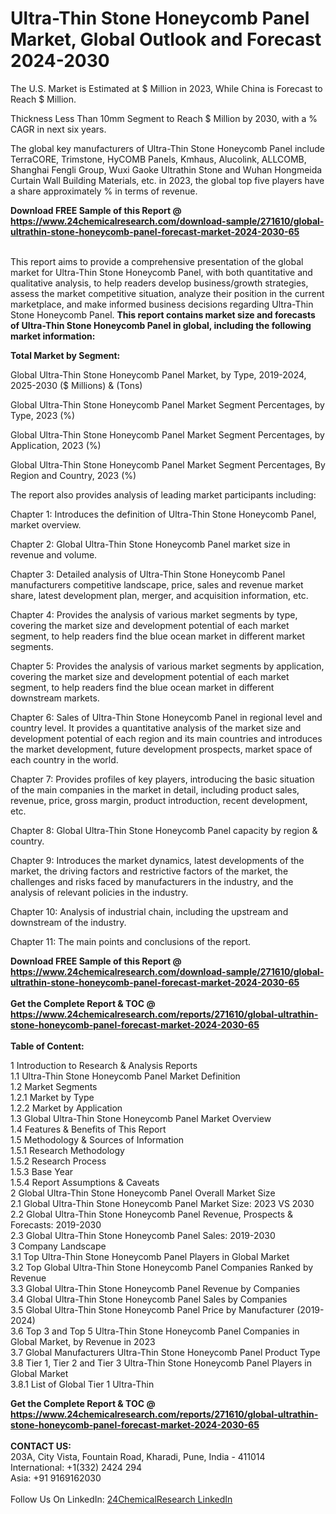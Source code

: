 <h1>Ultra-Thin Stone Honeycomb Panel Market, Global Outlook and Forecast 2024-2030</h1><p>
The U.S. Market is Estimated at $ Million in 2023, While China is Forecast to Reach $ Million.</p><p>
Thickness Less Than 10mm Segment to Reach $ Million by 2030, with a % CAGR in next six years.</p><p>
The global key manufacturers of Ultra-Thin Stone Honeycomb Panel include TerraCORE, Trimstone, HyCOMB Panels, Kmhaus, Alucolink, ALLCOMB, Shanghai Fengli Group, Wuxi Gaoke Ultrathin Stone and Wuhan Hongmeida Curtain Wall Building Materials, etc. in 2023, the global top five players have a share approximately % in terms of revenue.</p><div><b>Download FREE Sample of this Report @ 
            <a href="https://www.24chemicalresearch.com/download-sample/271610/global-ultrathin-stone-honeycomb-panel-forecast-market-2024-2030-65">
            https://www.24chemicalresearch.com/download-sample/271610/global-ultrathin-stone-honeycomb-panel-forecast-market-2024-2030-65</a></b></div><br><p>
This report aims to provide a comprehensive presentation of the global market for Ultra-Thin Stone Honeycomb Panel, with both quantitative and qualitative analysis, to help readers develop business/growth strategies, assess the market competitive situation, analyze their position in the current marketplace, and make informed business decisions regarding Ultra-Thin Stone Honeycomb Panel. <strong>This report contains market size and forecasts of Ultra-Thin Stone Honeycomb Panel in global, including the following market information:</strong>
</p><p>
<strong>Total Market by Segment:</strong></p><p>
Global Ultra-Thin Stone Honeycomb Panel Market, by Type, 2019-2024, 2025-2030 ($ Millions) &amp; (Tons)</p><p>
Global Ultra-Thin Stone Honeycomb Panel Market Segment Percentages, by Type, 2023 (%)</p><p>
</p><p>
Global Ultra-Thin Stone Honeycomb Panel Market Segment Percentages, by Application, 2023 (%)</p><p>
</p><p>
Global Ultra-Thin Stone Honeycomb Panel Market Segment Percentages, By Region and Country, 2023 (%)</p><p>
</p><p>
The report also provides analysis of leading market participants including:</p><p>
</p><p>
</p><p>
Chapter 1: Introduces the definition of Ultra-Thin Stone Honeycomb Panel, market overview.</p><p>
Chapter 2: Global Ultra-Thin Stone Honeycomb Panel market size in revenue and volume.</p><p>
Chapter 3: Detailed analysis of Ultra-Thin Stone Honeycomb Panel manufacturers competitive landscape, price, sales and revenue market share, latest development plan, merger, and acquisition information, etc.</p><p>
Chapter 4: Provides the analysis of various market segments by type, covering the market size and development potential of each market segment, to help readers find the blue ocean market in different market segments.</p><p>
Chapter 5: Provides the analysis of various market segments by application, covering the market size and development potential of each market segment, to help readers find the blue ocean market in different downstream markets.</p><p>
Chapter 6: Sales of Ultra-Thin Stone Honeycomb Panel in regional level and country level. It provides a quantitative analysis of the market size and development potential of each region and its main countries and introduces the market development, future development prospects, market space of each country in the world.</p><p>
Chapter 7: Provides profiles of key players, introducing the basic situation of the main companies in the market in detail, including product sales, revenue, price, gross margin, product introduction, recent development, etc.</p><p>
Chapter 8: Global Ultra-Thin Stone Honeycomb Panel capacity by region &amp; country.</p><p>
Chapter 9: Introduces the market dynamics, latest developments of the market, the driving factors and restrictive factors of the market, the challenges and risks faced by manufacturers in the industry, and the analysis of relevant policies in the industry.</p><p>
Chapter 10: Analysis of industrial chain, including the upstream and downstream of the industry.</p><p>
Chapter 11: The main points and conclusions of the report.</p><div><b>Download FREE Sample of this Report @ 
            <a href="https://www.24chemicalresearch.com/download-sample/271610/global-ultrathin-stone-honeycomb-panel-forecast-market-2024-2030-65">
            https://www.24chemicalresearch.com/download-sample/271610/global-ultrathin-stone-honeycomb-panel-forecast-market-2024-2030-65</a></b></div><br><div><b>Get the Complete Report & TOC @ 
            <a href="https://www.24chemicalresearch.com/reports/271610/global-ultrathin-stone-honeycomb-panel-forecast-market-2024-2030-65">
            https://www.24chemicalresearch.com/reports/271610/global-ultrathin-stone-honeycomb-panel-forecast-market-2024-2030-65</a></b></div><br>
            <b>Table of Content:</b><p>1 Introduction to Research & Analysis Reports<br />
    1.1 Ultra-Thin Stone Honeycomb Panel Market Definition<br />
    1.2 Market Segments<br />
        1.2.1 Market by Type<br />
        1.2.2 Market by Application<br />
    1.3 Global Ultra-Thin Stone Honeycomb Panel Market Overview<br />
    1.4 Features & Benefits of This Report<br />
    1.5 Methodology & Sources of Information<br />
        1.5.1 Research Methodology<br />
        1.5.2 Research Process<br />
        1.5.3 Base Year<br />
        1.5.4 Report Assumptions & Caveats<br />
2 Global Ultra-Thin Stone Honeycomb Panel Overall Market Size<br />
    2.1 Global Ultra-Thin Stone Honeycomb Panel Market Size: 2023 VS 2030<br />
    2.2 Global Ultra-Thin Stone Honeycomb Panel Revenue, Prospects & Forecasts: 2019-2030<br />
    2.3 Global Ultra-Thin Stone Honeycomb Panel Sales: 2019-2030<br />
3 Company Landscape<br />
    3.1 Top Ultra-Thin Stone Honeycomb Panel Players in Global Market<br />
    3.2 Top Global Ultra-Thin Stone Honeycomb Panel Companies Ranked by Revenue<br />
    3.3 Global Ultra-Thin Stone Honeycomb Panel Revenue by Companies<br />
    3.4 Global Ultra-Thin Stone Honeycomb Panel Sales by Companies<br />
    3.5 Global Ultra-Thin Stone Honeycomb Panel Price by Manufacturer (2019-2024)<br />
    3.6 Top 3 and Top 5 Ultra-Thin Stone Honeycomb Panel Companies in Global Market, by Revenue in 2023<br />
    3.7 Global Manufacturers Ultra-Thin Stone Honeycomb Panel Product Type<br />
    3.8 Tier 1, Tier 2 and Tier 3 Ultra-Thin Stone Honeycomb Panel Players in Global Market<br />
        3.8.1 List of Global Tier 1 Ultra-Thin</p><div><b>Get the Complete Report & TOC @ 
            <a href="https://www.24chemicalresearch.com/reports/271610/global-ultrathin-stone-honeycomb-panel-forecast-market-2024-2030-65">
            https://www.24chemicalresearch.com/reports/271610/global-ultrathin-stone-honeycomb-panel-forecast-market-2024-2030-65</a></b></div><br><b>CONTACT US:</b><br>
            203A, City Vista, Fountain Road, Kharadi, Pune, India - 411014<br>
            International: +1(332) 2424 294<br>
            Asia: +91 9169162030 <br><br>
            Follow Us On LinkedIn: <a href="https://www.linkedin.com/company/24chemicalresearch/">24ChemicalResearch LinkedIn</a>